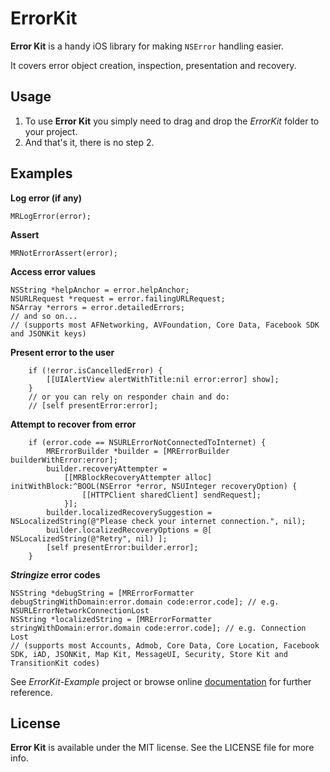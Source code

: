 ErrorKit
========

**Error Kit** is a handy iOS library for making `NSError` handling easier.

It covers error object creation, inspection, presentation and recovery.

Usage
-----

1. To use **Error Kit** you simply need to drag and drop the *ErrorKit* folder to your project.
2. And that's it, there is no step 2.

Examples
--------

**Log error (if any)**

    MRLogError(error);

**Assert**

    MRNotErrorAssert(error);
    
**Access error values**

	NSString *helpAnchor = error.helpAnchor;
    NSURLRequest *request = error.failingURLRequest;
    NSArray *errors = error.detailedErrors;
    // and so on...
    // (supports most AFNetworking, AVFoundation, Core Data, Facebook SDK and JSONKit keys)

**Present error to the user**

        if (!error.isCancelledError) {
	        [[UIAlertView alertWithTitle:nil error:error] show];
	    }
        // or you can rely on responder chain and do:
        // [self presentError:error];

**Attempt to recover from error**

        if (error.code == NSURLErrorNotConnectedToInternet) {
	        MRErrorBuilder *builder = [MRErrorBuilder builderWithError:error];
	        builder.recoveryAttempter =
	            [[MRBlockRecoveryAttempter alloc] initWithBlock:^BOOL(NSError *error, NSUInteger recoveryOption) {
                    [[HTTPClient sharedClient] sendRequest];
                }];
	        builder.localizedRecoverySuggestion = NSLocalizedString(@"Please check your internet connection.", nil);
	        builder.localizedRecoveryOptions = @[ NSLocalizedString(@"Retry", nil) ];
	        [self presentError:builder.error];
	    }

***Stringize* error codes**

    NSString *debugString = [MRErrorFormatter debugStringWithDomain:error.domain code:error.code]; // e.g. NSURLErrorNetworkConnectionLost
    NSString *localizedString = [MRErrorFormatter stringWithDomain:error.domain code:error.code]; // e.g. Connection Lost
    // (supports most Accounts, Admob, Core Data, Core Location, Facebook SDK, iAD, JSONKit, Map Kit, MessageUI, Security, Store Kit and TransitionKit codes)

See *ErrorKit-Example* project or browse online [documentation](http://hectr.github.com/ErrorKit/) for further reference.

License
-------

**Error Kit** is available under the MIT license. See the LICENSE file for more info.
